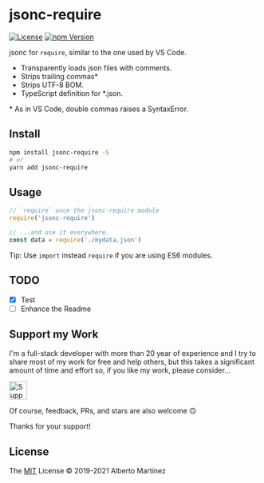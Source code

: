 # jsonc-require

[![License][license-badge]][license-url]
[![npm Version][npm-badge]][npm-url]

jsonc for `require`, similar to the one used by VS Code.

- Transparently loads json files with comments.
- Strips trailing commas\*
- Strips UTF-8 BOM.
- TypeScript definition for *.json.

\* As in VS Code, double commas raises a SyntaxError.

## Install

```bash
npm install jsonc-require -S
# or
yarn add jsonc-require
```

## Usage

```js
// `require` once the jsonc-require module
require('jsonc-require')

// ...and use it everywhere.
const data = require('./mydata.json')
```

Tip: Use `import` instead `require` if you are using ES6 modules.

## TODO

- [x] Test
- [ ] Enhance the Readme

## Support my Work

I'm a full-stack developer with more than 20 year of experience and I try to share most of my work for free and help others, but this takes a significant amount of time and effort so, if you like my work, please consider...

[<img src="https://amarcruz.github.io/images/kofi_blue.png" height="36" title="Support Me on Ko-fi" />][kofi-url]

Of course, feedback, PRs, and stars are also welcome 🙃

Thanks for your support!

## License

The [MIT](LICENSE) License &copy; 2019-2021 Alberto Martínez

[license-badge]: https://img.shields.io/badge/license-MIT-blue.svg?style=flat
[license-url]: https://github.com/aMarCruz/jsonc-require/blob/master/LICENSE
[npm-badge]: https://img.shields.io/npm/v/jsonc-require.svg
[npm-url]: https://www.npmjs.com/package/jsonc-require
[kofi-url]: https://ko-fi.com/C0C7LF7I
